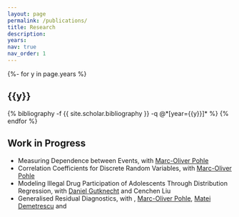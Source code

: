 ```yaml
---
layout: page
permalink: /publications/
title: Research
description:
years:
nav: true
nav_order: 1
---
```

<!-- _pages/publications.md -->
<div class="publications">

{%- for y in page.years %}
  <h2 class="year">{{y}}</h2>
  {% bibliography -f {{ site.scholar.bibliography }} -q @*[year={{y}}]* %}
{% endfor %}

</div>
<h2>Work in Progress</h2>
<ul>
   <li>Measuring Dependence between Events, with <a href="https://sites.google.com/view/marcpohle/home">Marc-Oliver Pohle</a></li>
   <li>Correlation Coefficients for Discrete Random Variables, with <a href="https://sites.google.com/view/marcpohle/home">Marc-Oliver Pohle</a></li>
   <li>Modeling Illegal Drug Participation of Adolescents Through Distribution Regression, with <a href="https://sites.google.com/view/daniel-gutknecht/home">Daniel Gutknecht</a> and Cenchen Liu</li>
   <li>Generalised Residual Diagnostics, with , <a href="https://sites.google.com/view/marcpohle/home">Marc-Oliver Pohle</a>, <a href="https://econstat.statistik.tu-dortmund.de/lehrstuhl/arbeitsgruppe/demetrescu/e">Matei Demetrescu</a> and </li>
</ul>


